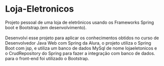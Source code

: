 # Loja-Eletronicos
Projeto pessoal de uma loja de eletrônicos usando os Frameworks Spring boot e Bootstrap.(em desenvolvimento). 
<br>
<br>
Desenvolvi esse projeto para aplicar os conhecimentos obtidos no curso de Desenvolvedor Java Web com Spring da Alura,
o projeto utiliza o Spring Boot com jsp, e utiliza um banco de dados MySql de nome lojaeletonicos e o CrudRepository do Spring para fazer a integração com banco de dados. para o front-end foi utilizado o Bootstrap.

